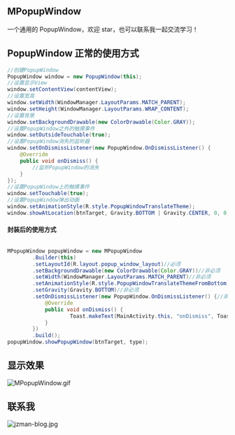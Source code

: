 
## MPopupWindow
一个通用的 PopupWindow，欢迎 star，也可以联系我一起交流学习！

## PopupWindow 正常的使用方式

```java
//创建PopupWindow
PopupWindow window = new PopupWindow(this);
//设置显示View
window.setContentView(contentView);
//设置宽高
window.setWidth(WindowManager.LayoutParams.MATCH_PARENT);
window.setHeight(WindowManager.LayoutParams.WRAP_CONTENT);
//设置背景
window.setBackgroundDrawable(new ColorDrawable(Color.GRAY));
//设置PopupWindow之外的触摸事件
window.setOutsideTouchable(true);
//设置PopupWindow消失的监听器
window.setOnDismissListener(new PopupWindow.OnDismissListener() {
    @Override
    public void onDismiss() {
        //监听PopupWindow的消失
    }
});
//设置PopupWindow上的触摸事件
window.setTouchable(true);
//设置PopupWindow弹出动画
window.setAnimationStyle(R.style.PopupWindowTranslateTheme);
window.showAtLocation(btnTarget, Gravity.BOTTOM | Gravity.CENTER, 0, 0);
```

#### 封装后的使用方式

```java

MPopupWindow popupWindow = new MPopupWindow
        .Builder(this)
        .setLayoutId(R.layout.popup_window_layout)//必须
        .setBackgroundDrawable(new ColorDrawable(Color.GRAY))//非必须
        .setWidth(WindowManager.LayoutParams.MATCH_PARENT)//非必须
        .setAnimationStyle(R.style.PopupWindowTranslateThemeFromBottom)//非必须
        .setGravity(Gravity.BOTTOM)//非必须
        .setOnDismissListener(new PopupWindow.OnDismissListener() {//非必须
            @Override
            public void onDismiss() {
                    Toast.makeText(MainActivity.this, "onDismiss", Toast.LENGTH_SHORT).show();
            }
        })
        .build();
popupWindow.showPopupWindow(btnTarget, type);

```

## 显示效果

![MPopupWindow.gif](https://upload-images.jianshu.io/upload_images/2494569-b398342589531f76.gif?imageMogr2/auto-orient/strip)

## 联系我

![jzman-blog.jpg](https://upload-images.jianshu.io/upload_images/2494569-14e279a7599028e0.jpg?imageMogr2/auto-orient/strip%7CimageView2/2/w/1240)
